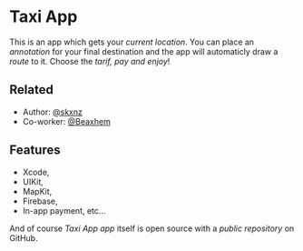 # Taxi App
This is an app which gets your _current location_. You can place an _annotation_ for your final destination and the app will automaticly draw a _route_ to it. Choose the _tarif, pay and enjoy_!
## Related
- Author: [@skxnz](https://github.com/skxnz)
- Co-worker: [@Beaxhem](https://github.com/Beaxhem)
## Features
- Xcode,
- UIKit,
- MapKit,
- Firebase,
- In-app payment, etc...

And of course _Taxi App app_ itself is open source with a _public repository_ 
on GitHub.
